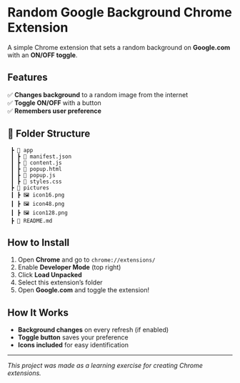# **Random Google Background Chrome Extension**  

A simple Chrome extension that sets a random background on **Google.com** with an **ON/OFF toggle**.  

## Features  
✅ **Changes background** to a random image from the internet  
✅ **Toggle ON/OFF** with a button  
✅ **Remembers user preference**  

## 📂 Folder Structure  

```📦 My_Chrome_Extension
 ┣ 📂 app
 ┃ ┣ 📜 manifest.json
 ┃ ┣ 📜 content.js
 ┃ ┣ 📜 popup.html
 ┃ ┣ 📜 popup.js
 ┃ ┣ 📜 styles.css
 ┣ 📂 pictures
 ┃ ┣ 🖼 icon16.png
 ┃ ┣ 🖼 icon48.png
 ┃ ┣ 🖼 icon128.png
 ┣ 📜 README.md
 ```

## How to Install  
1. Open **Chrome** and go to `chrome://extensions/`  
2. Enable **Developer Mode** (top right)  
3. Click **Load Unpacked**  
4. Select this extension’s folder  
5. Open **Google.com** and toggle the extension!  

## How It Works  
- **Background changes** on every refresh (if enabled)  
- **Toggle button** saves your preference  
- **Icons included** for easy identification  

---

*This project was made as a learning exercise for creating Chrome extensions.* 

